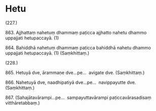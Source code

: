# Hetu

(227.)

863\. Ajjhattaṃ nahetuṃ dhammaṃ paṭicca ajjhatto nahetu dhammo uppajjati hetupaccayā. (1)

864\. Bahiddhā nahetuṃ dhammaṃ paṭicca bahiddhā nahetu dhammo uppajjati hetupaccayā. (1) (Saṃkhittaṃ.)

(228.)

865\. Hetuyā dve, ārammaṇe dve…pe…  avigate dve. (Saṃkhittaṃ.)

866\. Nahetuyā dve, naadhipatiyā dve…pe…  navippayutte dve. (Saṃkhittaṃ.)

867\. (Sahajātavārampi…pe…  sampayuttavārampi paṭiccavārasadisaṃ vitthāretabbaṃ.)
